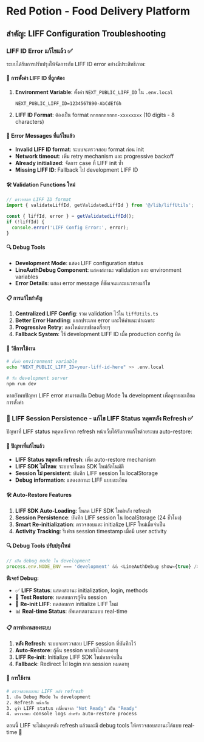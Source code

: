 # Red Potion - Food Delivery Platform

## สำคัญ: LIFF Configuration Troubleshooting

### LIFF ID Error แก้ไขแล้ว ✅

ระบบได้รับการปรับปรุงให้จัดการกับ LIFF ID error อย่างมีประสิทธิภาพ:

#### 🔧 การตั้งค่า LIFF ID ที่ถูกต้อง

1. **Environment Variable**: ตั้งค่า `NEXT_PUBLIC_LIFF_ID` ใน `.env.local`
   ```
   NEXT_PUBLIC_LIFF_ID=1234567890-AbCdEfGh
   ```

2. **LIFF ID Format**: ต้องเป็น format `nnnnnnnnnn-xxxxxxxx` (10 digits - 8 characters)

#### 🚨 Error Messages ที่แก้ไขแล้ว

- **Invalid LIFF ID format**: ระบบจะตรวจสอบ format ก่อน init
- **Network timeout**: เพิ่ม retry mechanism และ progressive backoff
- **Already initialized**: จัดการ case ที่ LIFF init ซ้ำ
- **Missing LIFF ID**: Fallback ไป development LIFF ID

#### 🛠 Validation Functions ใหม่

```typescript
// ตรวจสอบ LIFF ID format
import { validateLiffId, getValidatedLiffId } from '@/lib/liffUtils';

const { liffId, error } = getValidatedLiffId();
if (!liffId) {
  console.error('LIFF Config Error:', error);
}
```

#### 🔍 Debug Tools

- **Development Mode**: แสดง LIFF configuration status
- **LineAuthDebug Component**: แสดงสถานะ validation และ environment variables
- **Error Details**: แสดง error message ที่ชัดเจนและแนวทางแก้ไข

#### 📋 การแก้ไขสำคัญ

1. **Centralized LIFF Config**: รวม validation ไว้ใน `liffUtils.ts`
2. **Better Error Handling**: แยกประเภท error และให้คำแนะนำเฉพาะ
3. **Progressive Retry**: ลองใหม่แบบช้าลงเรื่อยๆ
4. **Fallback System**: ใช้ development LIFF ID เมื่อ production config ผิด

#### 🚀 วิธีการใช้งาน

```bash
# ตั้งค่า environment variable
echo "NEXT_PUBLIC_LIFF_ID=your-liff-id-here" >> .env.local

# รัน development server
npm run dev
```

หากยังพบปัญหา LIFF error สามารถเปิด Debug Mode ใน development เพื่อดูรายละเอียดการตั้งค่า

### 🔄 LIFF Session Persistence - แก้ไข LIFF Status หลุดหลัง Refresh ✅

ปัญหาที่ LIFF status หลุดหลังจาก refresh หน้าเว็บได้รับการแก้ไขด้วยระบบ auto-restore:

#### 🚨 ปัญหาที่แก้ไขแล้ว

- **LIFF Status หลุดหลัง refresh**: เพิ่ม auto-restore mechanism
- **LIFF SDK ไม่โหลด**: ระบบจะโหลด SDK ใหม่อัตโนมัติ
- **Session ไม่ persistent**: บันทึก LIFF session ใน localStorage
- **Debug information**: แสดงสถานะ LIFF แบบละเอียด

#### 🛠 Auto-Restore Features

1. **LIFF SDK Auto-Loading**: โหลด LIFF SDK ใหม่หลัง refresh
2. **Session Persistence**: บันทึก LIFF session ใน localStorage (24 ชั่วโมง)
3. **Smart Re-initialization**: ตรวจสอบและ initialize LIFF ใหม่เมื่อจำเป็น
4. **Activity Tracking**: รีเฟรช session timestamp เมื่อมี user activity

#### 🔍 Debug Tools ปรับปรุงใหม่

```typescript
// เปิด debug mode ใน development
process.env.NODE_ENV === 'development' && <LineAuthDebug show={true} />
```

**ฟีเจอร์ Debug:**
- ✅ **LIFF Status**: แสดงสถานะ initialization, login, methods
- 🧪 **Test Restore**: ทดสอบการกู้คืน session
- 🔄 **Re-init LIFF**: ทดสอบการ initialize LIFF ใหม่
- 📊 **Real-time Status**: อัพเดทสถานะแบบ real-time

#### 📋 การทำงานของระบบ

1. **หลัง Refresh**: ระบบจะตรวจสอบ LIFF session ที่บันทึกไว้
2. **Auto-Restore**: กู้คืน session หากยังไม่หมดอายุ
3. **LIFF Re-init**: Initialize LIFF SDK ใหม่หากจำเป็น
4. **Fallback**: Redirect ไป login หาก session หมดอายุ

#### 🔧 การใช้งาน

```bash
# ตรวจสอบสถานะ LIFF หลัง refresh
1. เปิด Debug Mode ใน development
2. Refresh หน้าเว็บ
3. ดูว่า LIFF status เปลี่ยนจาก "Not Ready" เป็น "Ready"
4. ตรวจสอบ console logs สำหรับ auto-restore process
```

ตอนนี้ LIFF จะไม่หลุดหลัง refresh แล้วและมี debug tools ให้ตรวจสอบสถานะได้แบบ real-time 🎯 
